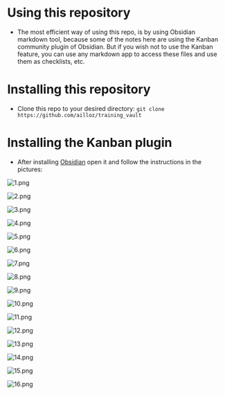 # Using this repository
- The most efficient way of using this repo, is by using Obsidian markdown tool, because some of the notes here are using the Kanban community plugin of Obsidian. But if you wish not to use the Kanban feature, you can use any markdown app to access these files and use them as checklists, etc.
# Installing this repository
- Clone this repo to your desired directory:
	``` git clone https://github.com/ailloz/training_vault ```
# Installing the Kanban plugin
- After installing [Obsidian](https://obsidian.md/) open it and follow the instructions in the pictures:

![1.png](https://github.com/ailloz/training/tree/master/README/pictures/1.png)

![2.png](https://github.com/ailloz/training/tree/master/README/pictures/2.png)

![3.png](https://github.com/ailloz/training/tree/master/README/pictures/3.png)

![4.png](https://github.com/ailloz/training/tree/master/README/pictures/4.png)

![5.png](https://github.com/ailloz/training/tree/master/README/pictures/5.png)

![6.png](https://github.com/ailloz/training/tree/master/README/pictures/6.png)

![7.png](https://github.com/ailloz/training/tree/master/README/pictures/7.png)

![8.png](https://github.com/ailloz/training/tree/master/README/pictures/8.png)

![9.png](https://github.com/ailloz/training/tree/master/README/pictures/9.png)

![10.png](https://github.com/ailloz/training/tree/master/README/pictures/10.png)

![11.png](https://github.com/ailloz/training/tree/master/README/pictures/11.png)

![12.png](https://github.com/ailloz/training/tree/master/README/pictures/12.png)

![13.png](https://github.com/ailloz/training/tree/master/README/pictures/13.png)

![14.png](https://github.com/ailloz/training/tree/master/README/pictures/14.png)

![15.png](https://github.com/ailloz/training/tree/master/README/pictures/15.png)

![16.png](https://github.com/ailloz/training/tree/master/README/pictures/16.png)
